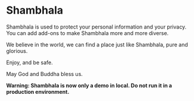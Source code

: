# Shambhala

Shambhala is used to protect your personal information and your privacy. You can add add-ons to make Shambhala more and more diverse.

We believe in the world, we can find a place just like Shambhala, pure and glorious.

Enjoy, and be safe.


May God and Buddha bless us.

**Warning: Shambhala is now only a demo in local. Do not run it in a production environment.**
